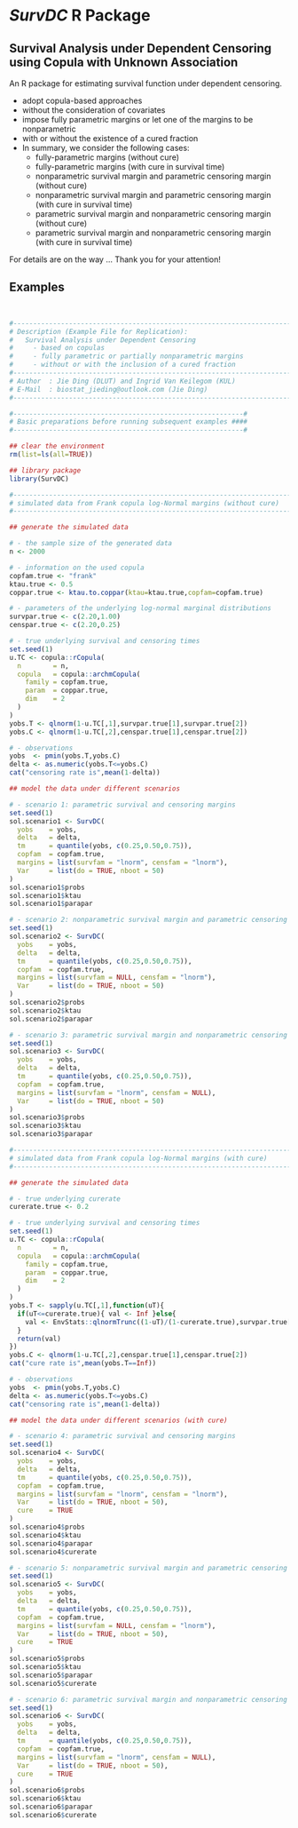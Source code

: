# *SurvDC* R Package
## Survival Analysis under Dependent Censoring using Copula with Unknown Association


An R package for estimating survival function under dependent censoring.
- adopt copula-based approaches
- without the consideration of covariates
- impose fully parametric margins or let one of the margins to be nonparametric
- with or without the existence of a cured fraction
- In summary, we consider the following cases:
  - fully-parametric margins (without cure)
  - fully-parametric margins (with cure in survival time)
  - nonparametric survival margin and parametric censoring margin (without cure)
  - nonparametric survival margin and parametric censoring margin (with cure in survival time)
  - parametric survival margin and nonparametric censoring margin (without cure)
  - parametric survival margin and nonparametric censoring margin (with cure in survival time)

For details are on the way ... Thank you for your attention!


## Examples

```R


#------------------------------------------------------------------------#
# Description (Example File for Replication): 
#   Survival Analysis under Dependent Censoring
#     - based on copulas
#     - fully parametric or partially nonparametric margins
#     - without or with the inclusion of a cured fraction
#------------------------------------------------------------------------#
# Author  : Jie Ding (DLUT) and Ingrid Van Keilegom (KUL)
# E-Mail  : biostat_jieding@outlook.com (Jie Ding)
#------------------------------------------------------------------------#

#----------------------------------------------------------#
# Basic preparations before running subsequent examples ####
#----------------------------------------------------------#

## clear the environment 
rm(list=ls(all=TRUE))

## library package
library(SurvDC)

#------------------------------------------------------------------------#
# simulated data from Frank copula log-Normal margins (without cure)
#------------------------------------------------------------------------#

## generate the simulated data

# - the sample size of the generated data
n <- 2000

# - information on the used copula
copfam.true <- "frank"
ktau.true <- 0.5
coppar.true <- ktau.to.coppar(ktau=ktau.true,copfam=copfam.true)

# - parameters of the underlying log-normal marginal distributions
survpar.true <- c(2.20,1.00)
censpar.true <- c(2.20,0.25)

# - true underlying survival and censoring times
set.seed(1)
u.TC <- copula::rCopula(
  n        = n,
  copula   = copula::archmCopula(
    family = copfam.true,
    param  = coppar.true,
    dim    = 2
  )
)
yobs.T <- qlnorm(1-u.TC[,1],survpar.true[1],survpar.true[2])
yobs.C <- qlnorm(1-u.TC[,2],censpar.true[1],censpar.true[2])

# - observations
yobs  <- pmin(yobs.T,yobs.C)
delta <- as.numeric(yobs.T<=yobs.C)
cat("censoring rate is",mean(1-delta))

## model the data under different scenarios

# - scenario 1: parametric survival and censoring margins
set.seed(1)
sol.scenario1 <- SurvDC(
  yobs    = yobs, 
  delta   = delta, 
  tm      = quantile(yobs, c(0.25,0.50,0.75)), 
  copfam  = copfam.true,
  margins = list(survfam = "lnorm", censfam = "lnorm"),
  Var     = list(do = TRUE, nboot = 50)
)
sol.scenario1$probs
sol.scenario1$ktau
sol.scenario1$parapar

# - scenario 2: nonparametric survival margin and parametric censoring margin
set.seed(1)
sol.scenario2 <- SurvDC(
  yobs    = yobs, 
  delta   = delta, 
  tm      = quantile(yobs, c(0.25,0.50,0.75)), 
  copfam  = copfam.true,
  margins = list(survfam = NULL, censfam = "lnorm"),
  Var     = list(do = TRUE, nboot = 50)
)
sol.scenario2$probs
sol.scenario2$ktau
sol.scenario2$parapar

# - scenario 3: parametric survival margin and nonparametric censoring margin
set.seed(1)
sol.scenario3 <- SurvDC(
  yobs    = yobs, 
  delta   = delta, 
  tm      = quantile(yobs, c(0.25,0.50,0.75)), 
  copfam  = copfam.true,
  margins = list(survfam = "lnorm", censfam = NULL),
  Var     = list(do = TRUE, nboot = 50)
)
sol.scenario3$probs
sol.scenario3$ktau
sol.scenario3$parapar

#------------------------------------------------------------------------#
# simulated data from Frank copula log-Normal margins (with cure)
#------------------------------------------------------------------------#

## generate the simulated data

# - true underlying curerate
curerate.true <- 0.2

# - true underlying survival and censoring times
set.seed(1)
u.TC <- copula::rCopula(
  n        = n,
  copula   = copula::archmCopula(
    family = copfam.true,
    param  = coppar.true,
    dim    = 2
  )
)
yobs.T <- sapply(u.TC[,1],function(uT){
  if(uT<=curerate.true){ val <- Inf }else{
    val <- EnvStats::qlnormTrunc((1-uT)/(1-curerate.true),survpar.true[1],survpar.true[2],0,15)
  }
  return(val)
})
yobs.C <- qlnorm(1-u.TC[,2],censpar.true[1],censpar.true[2])
cat("cure rate is",mean(yobs.T==Inf))

# - observations
yobs  <- pmin(yobs.T,yobs.C)
delta <- as.numeric(yobs.T<=yobs.C)
cat("censoring rate is",mean(1-delta))

## model the data under different scenarios (with cure)

# - scenario 4: parametric survival and censoring margins
set.seed(1)
sol.scenario4 <- SurvDC(
  yobs    = yobs, 
  delta   = delta, 
  tm      = quantile(yobs, c(0.25,0.50,0.75)), 
  copfam  = copfam.true,
  margins = list(survfam = "lnorm", censfam = "lnorm"),
  Var     = list(do = TRUE, nboot = 50),
  cure    = TRUE
)
sol.scenario4$probs
sol.scenario4$ktau
sol.scenario4$parapar
sol.scenario4$curerate

# - scenario 5: nonparametric survival margin and parametric censoring margin
set.seed(1)
sol.scenario5 <- SurvDC(
  yobs    = yobs, 
  delta   = delta, 
  tm      = quantile(yobs, c(0.25,0.50,0.75)), 
  copfam  = copfam.true,
  margins = list(survfam = NULL, censfam = "lnorm"),
  Var     = list(do = TRUE, nboot = 50),
  cure    = TRUE
)
sol.scenario5$probs
sol.scenario5$ktau
sol.scenario5$parapar
sol.scenario5$curerate

# - scenario 6: parametric survival margin and nonparametric censoring margin
set.seed(1)
sol.scenario6 <- SurvDC(
  yobs    = yobs, 
  delta   = delta, 
  tm      = quantile(yobs, c(0.25,0.50,0.75)), 
  copfam  = copfam.true,
  margins = list(survfam = "lnorm", censfam = NULL),
  Var     = list(do = TRUE, nboot = 50),
  cure    = TRUE
)
sol.scenario6$probs
sol.scenario6$ktau
sol.scenario6$parapar
sol.scenario6$curerate
```
